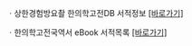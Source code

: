 ㆍ상한경험방요촬 한의학고전DB 서적정보 [[바로가기]](https://mediclassics.kr/books/30)

ㆍ한의학고전국역서 eBook 서적목록 [[바로가기]](https://info.mediclassics.kr/bookshelf/list/eBook/list)
